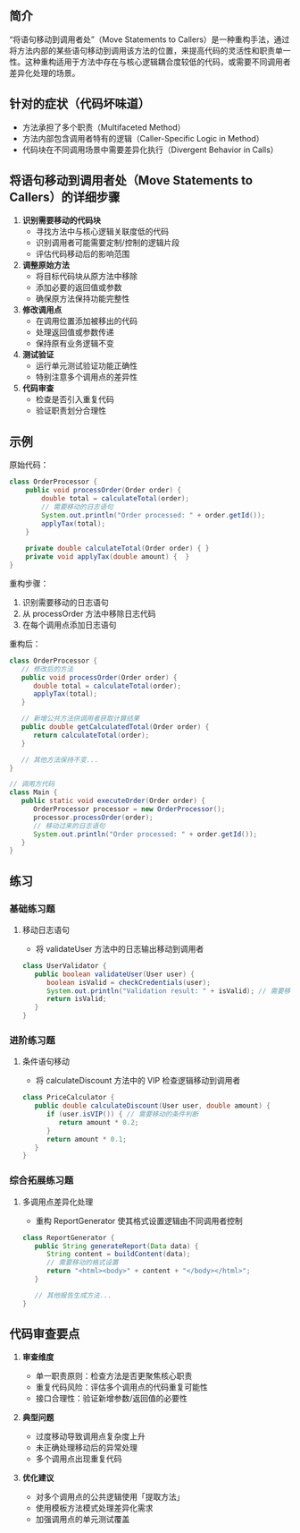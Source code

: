 ## 简介

“将语句移动到调用者处”（Move Statements to
Callers）是一种重构手法，通过将方法内部的某些语句移动到调用该方法的位置，来提高代码的灵活性和职责单一性。这种重构适用于方法中存在与核心逻辑耦合度较低的代码，或需要不同调用者差异化处理的场景。

## 针对的症状（代码坏味道）

- 方法承担了多个职责（Multifaceted Method）
- 方法内部包含调用者特有的逻辑（Caller-Specific Logic in Method）
- 代码块在不同调用场景中需要差异化执行（Divergent Behavior in Calls）

## 将语句移动到调用者处（Move Statements to Callers）的详细步骤

1. **识别需要移动的代码块**
    - 寻找方法中与核心逻辑关联度低的代码
    - 识别调用者可能需要定制/控制的逻辑片段
    - 评估代码移动后的影响范围
2. **调整原始方法**
    - 将目标代码块从原方法中移除
    - 添加必要的返回值或参数
    - 确保原方法保持功能完整性
3. **修改调用点**
    - 在调用位置添加被移出的代码
    - 处理返回值或参数传递
    - 保持原有业务逻辑不变
4. **测试验证**
    - 运行单元测试验证功能正确性
    - 特别注意多个调用点的差异性
5. **代码审查**
    - 检查是否引入重复代码
    - 验证职责划分合理性

## 示例

原始代码：

   ```java
   class OrderProcessor {
       public void processOrder(Order order) {
           double total = calculateTotal(order);
           // 需要移动的日志语句
           System.out.println("Order processed: " + order.getId());
           applyTax(total);
       }
       
       private double calculateTotal(Order order) { }
       private void applyTax(double amount) {  }
   }
   ```

重构步骤：
1. 识别需要移动的日志语句
2. 从 processOrder 方法中移除日志代码
3. 在每个调用点添加日志语句

重构后：

   ```java
   class OrderProcessor {
      // 修改后的方法
      public void processOrder(Order order) {
         double total = calculateTotal(order);
         applyTax(total);
      }
   
      // 新增公共方法供调用者获取计算结果
      public double getCalculatedTotal(Order order) {
         return calculateTotal(order);
      }
   
      // 其他方法保持不变...
   }
   
   // 调用方代码
   class Main {
      public static void executeOrder(Order order) {
         OrderProcessor processor = new OrderProcessor();
         processor.processOrder(order);
         // 移动过来的日志语句
         System.out.println("Order processed: " + order.getId());
      }
   }
   ```

## 练习
### 基础练习题
1. 移动日志语句
   - 将 validateUser 方法中的日志输出移动到调用者

   ```java
   class UserValidator {
      public boolean validateUser(User user) {
         boolean isValid = checkCredentials(user);
         System.out.println("Validation result: " + isValid); // 需要移动
         return isValid;
      }
   }
   ```

### 进阶练习题
1. 条件语句移动
   - 将 calculateDiscount 方法中的 VIP 检查逻辑移动到调用者

   ```java
   class PriceCalculator {
      public double calculateDiscount(User user, double amount) {
         if (user.isVIP()) { // 需要移动的条件判断
            return amount * 0.2;
         }
         return amount * 0.1;
      }
   }
   ```

### 综合拓展练习题
1. 多调用点差异化处理
   - 重构 ReportGenerator 使其格式设置逻辑由不同调用者控制

   ```java
   class ReportGenerator {
      public String generateReport(Data data) {
         String content = buildContent(data);
         // 需要移动的格式设置
         return "<html><body>" + content + "</body></html>";
      }
   
      // 其他报告生成方法...
   }
   ```

## 代码审查要点
1. **审查维度**
   - 单一职责原则：检查方法是否更聚焦核心职责
   - 重复代码风险：评估多个调用点的代码重复可能性
   - 接口合理性：验证新增参数/返回值的必要性

2. **典型问题**
   - 过度移动导致调用点复杂度上升
   - 未正确处理移动后的异常处理
   - 多个调用点出现重复代码

3. **优化建议**
   - 对多个调用点的公共逻辑使用「提取方法」
   - 使用模板方法模式处理差异化需求
   - 加强调用点的单元测试覆盖
```